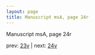 ```yaml
---
layout: page
title: Manuscript msA, page 24r
---
```


Manuscript msA, page 24r

prev:  [23v](../23v) | next:  [24v](../24v)